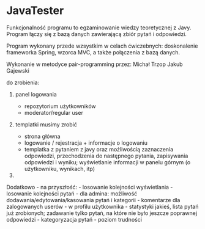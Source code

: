 # JavaTester
Funkcjonalność programu to egzaminowanie wiedzy teoretycznej z Javy.
Program łączy się z bazą danych zawierającą zbiór pytań i odpowiedzi.

Program wykonany przede wzsystkim w celach ćwiczebnych: doskonalenie
 frameworka Spring, wzorca MVC, a także połączenia z bazą danych.
 
 Wykonanie w metodyce pair-programming przez: 
 Michał Trzop
 Jakub Gajewski

do zrobienia:
1. panel logowania
    - repozytorium użytkowników
    - moderator/regular user

2. templatki musimy zrobić
    - strona główna
    - logowanie / rejestracja + informacje o logowaniu
    - templatka z pytaniem z javy oraz możliwością zaznaczenia odpowiedzi,
    przechodzenia do następnego pytania, zapisywania odpowiedzi i wyniku;
    wyświetlanie informacji w panelu górnym (o użytkowniku, wynikach, itp)
    
    

3.

Dodatkowo - na przyszłość:
    - losowanie kolejności wyświetlania
    - losowanie kolejności pytań
    - dla admina: możliwość dodawania/edytowania/kasowania pytań i kategorii
    - komentarze dla zalogowanych userów
    - w profilu użytkownika - statystyki jakieś, lista pytań już zrobionych;
    zadawanie tylko pytań, na które nie było jeszcze poprawnej odpowiedzi
    - kategoryzacja pytań
    - poziom trudności


